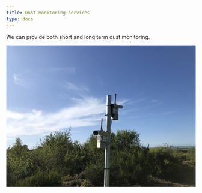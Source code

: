 ```yaml
---
title: Dust monitoring services
type: docs
---
```


We can provide both short and long term dust monitoring.

![Long and short-term dust monitoring](images/dust-monitoring.JPG)
